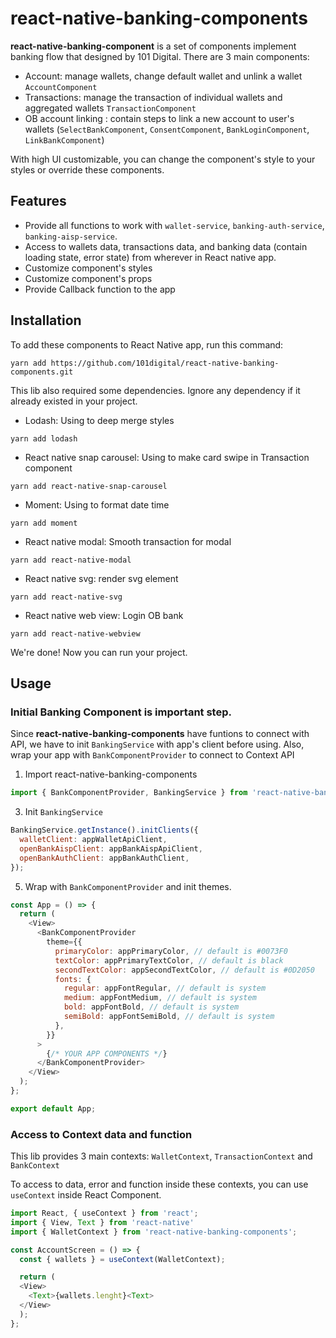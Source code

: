 # react-native-banking-components

<b>react-native-banking-component</b> is a set of components implement banking flow that designed by 101 Digital. There are 3 main components:

- Account: manage wallets, change default wallet and unlink a wallet `AccountComponent`
- Transactions: manage the transaction of individual wallets and aggregated wallets `TransactionComponent`
- OB account linking : contain steps to link a new account to user's wallets (`SelectBankComponent`, `ConsentComponent`, `BankLoginComponent`, `LinkBankComponent`)

With high UI customizable, you can change the component's style to your styles or override these components.

## Features

- Provide all functions to work with `wallet-service`, `banking-auth-service`, `banking-aisp-service`.
- Access to wallets data, transactions data, and banking data (contain loading state, error state) from wherever in React native app.
- Customize component's styles
- Customize component's props
- Provide Callback function to the app

## Installation

To add these components to React Native app, run this command:

```
yarn add https://github.com/101digital/react-native-banking-components.git
```

This lib also required some dependencies. Ignore any dependency if it already existed in your project.

- Lodash: Using to deep merge styles

```
yarn add lodash
```

- React native snap carousel: Using to make card swipe in Transaction component

```
yarn add react-native-snap-carousel
```

- Moment: Using to format date time

```
yarn add moment
```

- React native modal: Smooth transaction for modal

```
yarn add react-native-modal
```

- React native svg: render svg element

```
yarn add react-native-svg
```

- React native web view: Login OB bank

```
yarn add react-native-webview
```

We're done! Now you can run your project.

## Usage

### Initial Banking Component is important step.

Since <b>react-native-banking-components</b> have funtions to connect with API, we have to init `BankingService` with app's client before using. Also, wrap your app with `BankComponentProvider` to connect to Context API

1. Import react-native-banking-components

```javascript
import { BankComponentProvider, BankingService } from 'react-native-banking-components';
```

3. Init `BankingService`

```javascript
BankingService.getInstance().initClients({
  walletClient: appWalletApiClient,
  openBankAispClient: appBankAispApiClient,
  openBankAuthClient: appBankAuthClient,
});
```

5. Wrap with `BankComponentProvider` and init themes.

```javascript
const App = () => {
  return (
    <View>
      <BankComponentProvider
        theme={{
          primaryColor: appPrimaryColor, // default is #0073F0
          textColor: appPrimaryTextColor, // default is black
          secondTextColor: appSecondTextColor, // default is #0D2050
          fonts: {
            regular: appFontRegular, // default is system
            medium: appFontMedium, // default is system
            bold: appFontBold, // default is system
            semiBold: appFontSemiBold, // default is system
          },
        }}
      >
        {/* YOUR APP COMPONENTS */}
      </BankComponentProvider>
    </View>
  );
};

export default App;
```

### Access to Context data and function

This lib provides 3 main contexts: `WalletContext`, `TransactionContext` and `BankContext`

To access to data, error and function inside these contexts, you can use `useContext` inside React Component.

```javascript
import React, { useContext } from 'react';
import { View, Text } from 'react-native'
import { WalletContext } from 'react-native-banking-components';

const AccountScreen = () => {
  const { wallets } = useContext(WalletContext);

  return (
  <View>
    <Text>{wallets.lenght}<Text>
  </View>
  );
};
```
